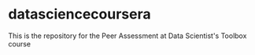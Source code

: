 datasciencecoursera
===================

This is the repository for the Peer Assessment at Data Scientist's Toolbox course
